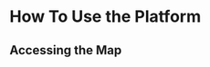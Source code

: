 # How To Use the Platform
<!-- This will be instructions for actions like changing profile settings, going
between different pages, etc and screenshots where necessary-->

<!-- e.g Title like this: -->
## Accessing the Map

